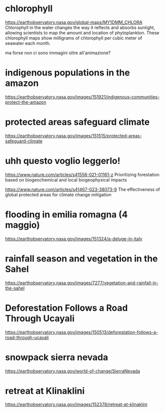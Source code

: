 # chlorophyll
https://earthobservatory.nasa.gov/global-maps/MY1DMM_CHLORA 
Chlorophyll in the water changes the way it reflects and absorbs sunlight, allowing scientists to map the amount and location of phytoplankton.
These chlorophyll maps show milligrams of chlorophyll per cubic meter of seawater each month. 

ma forse non ci sono immagini oltre all'animazione?

# indigenous populations in the amazon
https://earthobservatory.nasa.gov/images/151921/indigenous-communities-protect-the-amazon

# protected areas safeguard climate
https://earthobservatory.nasa.gov/images/151515/protected-areas-safeguard-climate

# uhh questo voglio leggerlo!
https://www.nature.com/articles/s41558-021-01161-z 
Prioritizing forestation based on biogeochemical and local biogeophysical impacts

https://www.nature.com/articles/s41467-023-38073-9
The effectiveness of global protected areas for climate change mitigation

# flooding in emilia romagna (4 maggio)
https://earthobservatory.nasa.gov/images/151324/a-deluge-in-italy

# rainfall season and vegetation in the Sahel
https://earthobservatory.nasa.gov/images/7277/vegetation-and-rainfall-in-the-sahel 

# Deforestation Follows a Road Through Ucayali
https://earthobservatory.nasa.gov/images/150513/deforestation-follows-a-road-through-ucayali 

# snowpack sierra nevada
https://earthobservatory.nasa.gov/world-of-change/SierraNevada

# retreat at Klinaklini
https://earthobservatory.nasa.gov/images/152378/retreat-at-klinaklini
